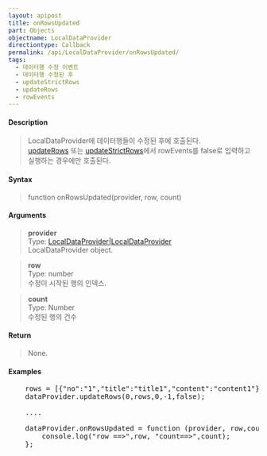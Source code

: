 ```yaml
---
layout: apipost
title: onRowsUpdated
part: Objects
objectname: LocalDataProvider
directiontype: Callback
permalink: /api/LocalDataProvider/onRowsUpdated/
tags:
  - 데이터행 수정 이벤트
  - 데이터행 수정된 후
  - updateStrictRows
  - updateRows
  - rowEvents
---
```



#### Description

> LocalDataProvider에 데이터행들이 수정된 후에 호출된다.  
> [updateRows](/api/LocalDataProvider/updateRows/) 또는 [updateStrictRows](/api/LocalDataProvider/updateStrictRows/)에서 rowEvents를 false로 입력하고 실행하는 경우에만 호출된다.

#### Syntax

> function onRowsUpdated(provider, row, count)

#### Arguments

> **provider**  
> Type: [LocalDataProvider\|LocalDataProvider](/api/LocalDataProvider/)  
> LocalDataProvider object.  

> **row**  
> Type: number  
> 수정이 시작된 행의 인덱스.  

> **count**  
> Type: Number  
> 수정된 행의 건수  

#### Return

> None.

#### Examples 

<pre class="prettyprint">
    rows = [{"no":"1","title":"title1","content":"content1"},{"no":"2","title":"title2"}];
    dataProvider.updateRows(0,rows,0,-1,false);

    ....

    dataProvider.onRowsUpdated = function (provider, row,count) {
        console.log("row ==>",row, "count==>",count);
    };
</pre>

